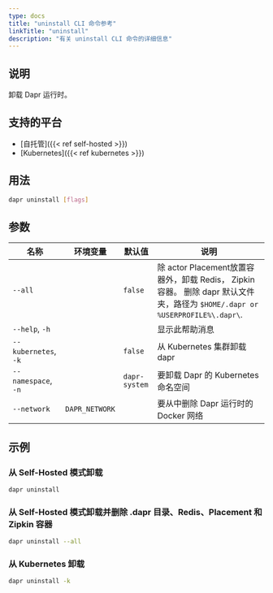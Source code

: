 ```yaml
---
type: docs
title: "uninstall CLI 命令参考"
linkTitle: "uninstall"
description: "有关 uninstall CLI 命令的详细信息"
---
```


## 说明

卸载 Dapr 运行时。

## 支持的平台

- [自托管]({{< ref self-hosted >}})
- [Kubernetes]({{< ref kubernetes >}})

## 用法

```bash
dapr uninstall [flags]
```

## 参数

| 名称                   | 环境变量           | 默认值           | 说明                                                                                                       |
| -------------------- | -------------- | ------------- | -------------------------------------------------------------------------------------------------------- |
| `--all`              |                | `false`       | 除 actor Placement放置容器外，卸载 Redis， Zipkin 容器。 删除 dapr 默认文件夹，路径为 `$HOME/.dapr or %USERPROFILE%\.dapr\`. |
| `--help`, `-h`       |                |               | 显示此帮助消息                                                                                                  |
| `--kubernetes`, `-k` |                | `false`       | 从 Kubernetes 集群卸载 dapr                                                                                   |
| `--namespace`, `-n`  |                | `dapr-system` | 要卸载 Dapr 的 Kubernetes 命名空间                                                                               |
| `--network`          | `DAPR_NETWORK` |               | 要从中删除 Dapr 运行时的 Docker 网络                                                                                |

## 示例

### 从 Self-Hosted 模式卸载
```bash
dapr uninstall
```

### 从 Self-Hosted 模式卸载并删除 .dapr 目录、Redis、Placement 和 Zipkin 容器
```bash
dapr uninstall --all
```

### 从 Kubernetes 卸载
```bash
dapr uninstall -k
```
